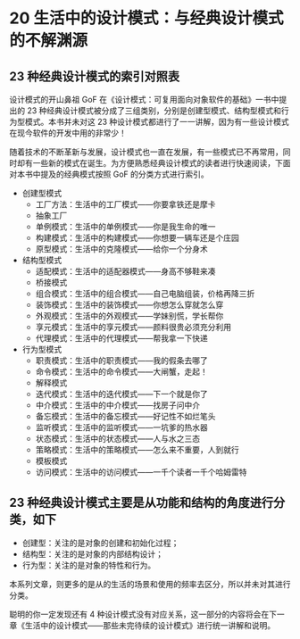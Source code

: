 # 20 生活中的设计模式：与经典设计模式的不解渊源

## 23 种经典设计模式的索引对照表

设计模式的开山鼻祖 GoF 在《设计模式：可复用面向对象软件的基础》一书中提出的 23 种经典设计模式被分成了三组类别，分别是创建型模式、结构型模式和行为型模式。本书并未对这 23 种设计模式都进行了一一讲解，因为有一些设计模式在现今软件的开发中用的非常少！

随着技术的不断革新与发展，设计模式也一直在发展，有一些模式已不再常用，同时却有一些新的模式在诞生。为方便熟悉经典设计模式的读者进行快速阅读，下面对本书中提及的经典模式按照 GoF 的分类方式进行索引。

- 创建型模式
  - 工厂方法：生活中的工厂模式——你要拿铁还是摩卡
  - 抽象工厂
  - 单例模式：生活中的单例模式——你是我生命的唯一
  - 构建模式：生活中的构建模式——你想要一辆车还是个庄园
  - 原型模式：生活中的克隆模式——给你一个分身术
- 结构型模式
  - 适配模式：生活中的适配器模式——身高不够鞋来凑
  - 桥接模式
  - 组合模式：生活中的组合模式——自己电脑组装，价格再降三折
  - 装饰模式：生活中的装饰模式——你想怎么穿就怎么穿
  - 外观模式：生活中的外观模式——学妹别慌，学长帮你
  - 享元模式：生活中的享元模式——颜料很贵必须充分利用
  - 代理模式：生活中的代理模式——帮我拿一下快递
- 行为型模式
  - 职责模式：生活中的职责模式——我的假条去哪了
  - 命令模式：生活中的命令模式——大闸蟹，走起！
  - 解释模式
  - 迭代模式：生活中的迭代模式——下一个就是你了
  - 中介模式：生活中的中介模式——找房子问中介
  - 备忘模式：生活中的备忘模式——好记性不如烂笔头
  - 监听模式：生活中的监听模式——一坑爹的热水器
  - 状态模式：生活中的状态模式——人与水之三态
  - 策略模式：生活中的策略模式——怎么来不重要，人到就行
  - 模板模式
  - 访问模式：生活中的访问模式——一千个读者一千个哈姆雷特

## 23 种经典设计模式主要是从功能和结构的角度进行分类，如下

- 创建型：关注的是对象的创建和初始化过程；
- 结构型：关注的是对象的内部结构设计；
- 行为型：关注的是对象的特性和行为。

本系列文章，则更多的是从的生活的场景和使用的频率去区分，所以并未对其进行分类。

聪明的你一定发现还有 4 种设计模式没有对应关系，这一部分的内容将会在下一章《生活中的设计模式——那些未完待续的设计模式》进行统一讲解和说明。
